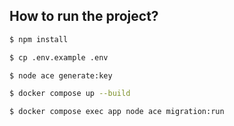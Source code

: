 ## How to run the project?
```bash
$ npm install
```

```bash
$ cp .env.example .env
```

```bash
$ node ace generate:key
```

```bash
$ docker compose up --build
```

```bash
$ docker compose exec app node ace migration:run
```
